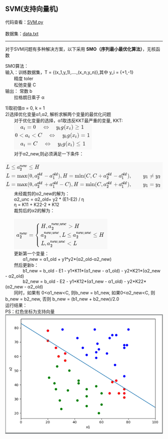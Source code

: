 ## SVM(支持向量机)
 
代码查看：[SVM.py](SVM.py)<br> 
<br> 
数据集：[data.txt](data.txt) <br> 

***

对于SVM问题有多种解决方案，以下采用 **SMO（序列最小最优化算法）**，无核函数 <br> 
 
SMO算法：<br> 
输入：训练数据集，T = {(x_1,y_1),....,(x_n,y_n)},其中 y_i = {+1,-1} <br>
&emsp;&emsp;精度 toler <br>
&emsp;&emsp;松弛变量 C <br>
输出： 常数 b <br>
&emsp;&emsp;拉格朗日乘子 &alpha; <br> 

1)取初值&alpha; = 0, k = 1 <br>
2)选择优化变量&alpha;1,&alpha;2, 解析求解两个变量的最优化问题<br> 
&emsp;&emsp;对于优化变量的选择，&alpha;1取违反KKT最严重的变量, KKT:<br>
&emsp;&emsp;![kkt](imgs/KKT.png) <br>
&emsp;&emsp;对于&alpha;2_new,则必须满足一下条件：<br>
&emsp;&emsp;![a2](imgs/alpha2.png) <br>
&emsp;&emsp;未经裁剪的&alpha;2_new的解为：<br>
&emsp;&emsp;&alpha;2_unc = &alpha;2_old+ y2 \* (E1-E2) / &eta;<br>
&emsp;&emsp;&eta; = K11 + K22-2 \* K12 <br>
&emsp;&emsp;裁剪后的&alpha;2的解为：<br><br>
&emsp;&emsp;![al2](imgs/al2.png)<br>
&emsp;&emsp;更新第一个变量： <br>
&emsp;&emsp;&emsp;&emsp;&alpha;1_new = &alpha;1_old + y1\*y2\*(&alpha;2_old-&alpha;2_new)<br>
&emsp;&emsp;然后更新b：<br>
&emsp;&emsp;&emsp;&emsp;b1_new = b_old - E1 - y1\*K11\*(&alpha;1_new - &alpha;1_old) - y2\*K21\*(&alpha;2_new - &alpha;2_old) <br>
&emsp;&emsp;&emsp;&emsp;b2_new = b_old - E2 - y1\*K12\*(&alpha;1_new - &alpha;1_old) - y2\*K22\*(&alpha;2_new - &alpha;2_old) <br>
&emsp;&emsp;同时，如果有 0<&alpha;1_new<C, 则b_new = b1_new, 如果0<&alpha;2_new<C, 则b_new = b2_new, 否则 b_new = (b1_new + b2_new)/2.0 <br>
运行结果：<br>
PS：红色坐标为支持向量<br>
![result](imgs/result.png)